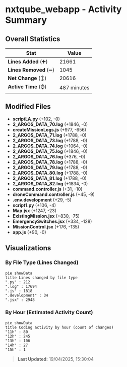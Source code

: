 # nxtqube_webapp - Activity Summary 

## Overall Statistics

| Stat                   | Value                                                             |
| ---------------------- | ----------------------------------------------------------------- |
| **Lines Added** (➕)   | 21661                                          |
| **Lines Removed** (➖) | 1045                                        |
| **Net Change** (↕)    | 20616                |
| **Active Time** (⌚)   | 487 minutes |


## Modified Files
- **scriptLA.py** (+102, -0)
- **2_ARGOS_DATA_70.log** (+1846, -0)
- **createMissionLogs.js** (+977, -656)
- **2_ARGOS_DATA_71.log** (+1788, -0)
- **2_ARGOS_DATA_73.log** (+1788, -0)
- **2_ARGOS_DATA_74.log** (+1064, -0)
- **2_ARGOS_DATA_75.log** (+1846, -0)
- **2_ARGOS_DATA_76.log** (+376, -0)
- **2_ARGOS_DATA_78.log** (+1788, -0)
- **2_ARGOS_DATA_79.log** (+1788, -0)
- **2_ARGOS_DATA_80.log** (+1788, -0)
- **2_ARGOS_DATA_81.log** (+1788, -0)
- **2_ARGOS_DATA_82.log** (+1834, -0)
- **command.controller.js** (+31, -10)
- **droneCommand.controller.js** (+45, -9)
- **.env.development** (+29, -5)
- **script1.py** (+106, -4)
- **Map.jsx** (+1247, -23)
- **ExistingMission.jsx** (+830, -75)
- **EmergencySwitches.jsx** (+334, -128)
- **MissionControl.jsx** (+176, -135)
- **app.js** (+90, -0)

## Visualizations

### By File Type (Lines Changed)

```mermaid
pie showData
title Lines changed by file type
".py" : 212
".log" : 17694
".js" : 1818
".development" : 34
".jsx" : 2948
```

### By Hour (Estimated Activity Count)

```mermaid
pie showData
title Coding activity by hour (count of changes)
"11h" : 80
"12h" : 245
"13h" : 106
"14h" : 27
"15h" : 1
```


> **Last Updated:** 19/04/2025, 15:30:04